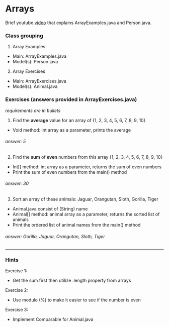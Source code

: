 # Arrays

Brief youtube [video](https://youtu.be/iUcgZpt0Bv4) that explains ArrayExamples.java and Person.java.

### Class grouping

1. Array Examples
  * Main: ArrayExamples.java
  * Model(s): Person.java

2. Array Exercises
  * Main: ArrayExercises.java
  * Model(s): Animal.java

### Exercises (answers provided in ArrayExercises.java)

*requirements are in bullets*

1. Find the **average** value for an array of {1, 2, 3, 4, 5, 6, 7, 8, 9, 10}
  * Void method: int array as a parameter, prints the average

###### answer: 5

2. Find the **sum** of **even** numbers from this array {1, 2, 3, 4, 5, 6, 7, 8, 9, 10}
  * Int[] method: int array as a parameter, returns the sum of even numbers
  * Print the sum of even numbers from the main() method

###### answer: 30

3. Sort an array of these animals: Jaguar, Orangutan, Sloth, Gorilla, Tiger
  * Animal.java consist of (String) name
  * Animal[] method: animal array as a parameter, returns the sorted list of animals
  * Print the ordered list of animal names from the main() method

###### answer: Gorilla, Jaguar, Orangutan, Sloth, Tiger

***

### Hints

Exercise 1:

  * Get the sum first then utilize .length property from arrays

Exercise 2:

  * Use modulo (%) to make it easier to see if the number is even

Exercise 3:

  * Implement Comparable for Animal.java
